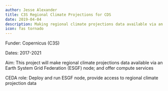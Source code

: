 ```yaml
---
author: Jesse Alexander
title: C3S Regional Climate Projections for CDS
date: 2019-04-04
description: Making regional climate projections data available via an Earth System Grid Federation (ESGF) node
icon: fas tornado
---
```

Funder: Copernicus (C3S)

Dates: 2017-2021

Aim: This project will make regional climate projections data available via an Earth System Grid Federation (ESGF) node; and offer compute services

CEDA role: Deploy and run ESGF node, provide access to regional climate projection data
